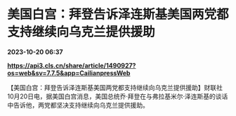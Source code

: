 # 美国白宫：拜登告诉泽连斯基美国两党都支持继续向乌克兰提供援助

**2023-10-20 06:37**

**https://api3.cls.cn/share/article/1490927?os=web&sv=7.7.5&app=CailianpressWeb**

【美国白宫：拜登告诉泽连斯基美国两党都支持继续向乌克兰提供援助】财联社10月20日电，据美国白宫消息，美国总统乔·拜登在与弗拉基米尔·泽连斯基的谈话中告诉他，两党都坚决支持继续向乌克兰提供援助。